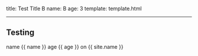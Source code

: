title: Test Title B
name: B
age: 3
template: template.html

---

## Testing
name {{ name }} age {{ age }} on {{ site.name }}

